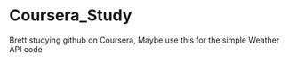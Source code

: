 # Coursera_Study
Brett studying github on Coursera, Maybe use this for the simple Weather API code
<!DOCTYPE html>
<html>
  <head>
    <title>Car Page</title>
  </head>
  <body>
    <script>
      function Car(make, model, year) {
        this.make = make;
        this.model = model;
        this.year = year;
        this.getName = function () {
          return this.make + ' ' + this.model + ' ' + this.year;
        }
      }

      var c = new Car("Meridian", "Saber GT", 2012);
      alert(c.getName());
    </script>
  </body>
</html>
